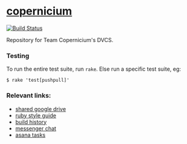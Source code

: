 [copernicium][wiki]
===================


[![Build Status](https://travis-ci.org/jeremywrnr/copernicium.svg)](https://travis-ci.org/jeremywrnr/copernicium)


Repository for Team Copernicium's DVCS.


### Testing

To run the entire test suite, run `rake`. Else run a specific test suite, eg:

    $ rake 'test[pushpull]'


### Relevant links:

- [shared google drive](https://drive.google.com/open?id=0B3rmOUWm5OBlNzRnZTZEajFWZkU)
- [ruby style guide](https://github.com/styleguide/ruby)
- [build history](https://travis-ci.org/jeremywrnr/copernicium/builds)
- [messenger chat](https://www.messenger.com/t/563048860513155)
- [asana tasks](https://app.asana.com/0/56905660582491/calendar)


[wiki]:https://en.wikipedia.org/wiki/Copernicium
